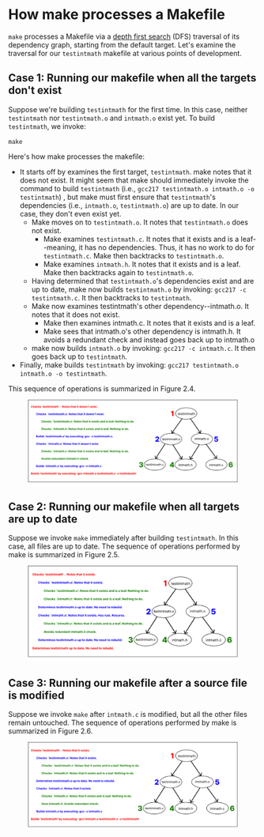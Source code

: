 # How make processes a Makefile

`make` processes a Makefile via a [depth first search](https://en.wikipedia.org/wiki/Depth-first\_search) (DFS) traversal of its dependency graph, starting from the default target. Let's examine the traversal for our `testintmath` makefile at various points of development.&#x20;

## Case 1: Running our makefile when all the targets don't exist

Suppose we're building `testintmath` for the first time. In this case, neither `testintmath` nor `testintmath.o` and `intmath.o` exist yet. To build `testintmath`, we invoke:&#x20;

```
make
```

Here's how make processes the makefile:

* It starts off by examines the first target, `testintmath`. make notes that it does not exist. It might seem that make should immediately invoke the command to build `testintmath` (i.e., `gcc217 testintmath.o intmath.o -o testintmath`) , but make must first ensure that `testintmath`'s dependencies (i.e., `intmath.o`, `testintmath.o`) are up to date. In our case, they don't even exist yet.&#x20;
  * Make moves on to `testintmath.o`. It notes that `testintmath.o` does not exist.&#x20;
    * Make examines `testintmath.c`. It notes that it exists and is a leaf--meaning, it has no dependencies. Thus, it has no work to do for `testintmath.c`. Make then backtracks to `testintmath.o`.
    * Make examines `intmath.h`. It notes that it exists and is a leaf. Make then backtracks again to `testintmath.o`.
  * Having determined that `testintmath.o`'s dependencies exist and are up to date, make now builds `testintmath.o` by invoking: `gcc217 -c testintmath.c`. It then backtracks to `testintmath`.&#x20;
  * Make now examines testintmath's other dependency--intmath.o. It notes that it does not exist.&#x20;
    * Make then examines intmath.c. It notes that it exists and is a leaf.&#x20;
    * Make sees that intmath.o's other dependency is intmath.h. It avoids a redundant check and instead goes back up to intmath.o
  * make now builds `intmath.o` by invoking: `gcc217 -c intmath.c`. It then goes back up to `testintmath`.&#x20;
* Finally, make builds `testintmath` by invoking: `gcc217 testintmath.o intmath.o -o testintmath`.

This sequence of operations is summarized in Figure 2.4.

<figure><img src="../../.gitbook/assets/Group 66 (5).png" alt=""><figcaption></figcaption></figure>

## Case 2: Running our makefile when all targets are up to date

Suppose we invoke `make` immediately after building `testintmath`. In this case, all files are up to date. The sequence of operations performed by make is summarized in Figure 2.5.

<figure><img src="../../.gitbook/assets/Group 67 (1).png" alt=""><figcaption></figcaption></figure>

## Case 3: Running our makefile after a source file is modified

Suppose we invoke `make` after `intmath.c` is modified, but all the other files remain untouched. The sequence of operations performed by make is summarized in Figure 2.6.

<figure><img src="../../.gitbook/assets/Group 68 (2).png" alt=""><figcaption></figcaption></figure>
